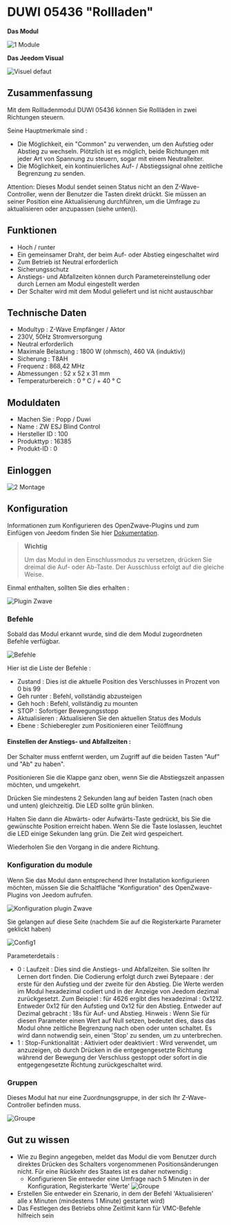 # DUWI 05436 "Rollladen"

 **Das Modul**

![1 Module](images/duwi.05436/1-Module.PNG)

**Das Jeedom Visual**

![Visuel defaut](images/duwi.05436/Visuel_defaut.PNG)

## Zusammenfassung 

Mit dem Rollladenmodul DUWI 05436 können Sie Rollläden in zwei Richtungen steuern.

Seine Hauptmerkmale sind :

-   Die Möglichkeit, ein "Common" zu verwenden, um den Aufstieg oder Abstieg zu wechseln. Plötzlich ist es möglich, beide Richtungen mit jeder Art von Spannung zu steuern, sogar mit einem Neutralleiter.
-   Die Möglichkeit, ein kontinuierliches Auf- / Abstiegssignal ohne zeitliche Begrenzung zu senden.

Attention: Dieses Modul sendet seinen Status nicht an den Z-Wave-Controller, wenn der Benutzer die Tasten direkt drückt. Sie müssen an seiner Position eine Aktualisierung durchführen, um die Umfrage zu aktualisieren oder anzupassen (siehe unten)).

## Funktionen

-   Hoch / runter
-   Ein gemeinsamer Draht, der beim Auf- oder Abstieg eingeschaltet wird
-   Zum Betrieb ist Neutral erforderlich
-   Sicherungsschutz
-   Anstiegs- und Abfallzeiten können durch Parametereinstellung oder durch Lernen am Modul eingestellt werden
-   Der Schalter wird mit dem Modul geliefert und ist nicht austauschbar

## Technische Daten

-   Modultyp : Z-Wave Empfänger / Aktor
-   230V, 50Hz Stromversorgung
-   Neutral erforderlich
-   Maximale Belastung : 1800 W (ohmsch), 460 VA (induktiv))
-   Sicherung : T8AH
-   Frequenz : 868,42 MHz
-   Abmessungen : 52 x 52 x 31 mm
-   Temperaturbereich : 0 ° C / + 40 ° C

## Moduldaten

-   Machen Sie : Popp / Duwi
-   Name : ZW ESJ Blind Control
-   Hersteller ID : 100
-   Produkttyp : 16385
-   Produkt-ID : 0

## Einloggen

![2 Montage](images/duwi.05436/2-Montage.PNG)

## Konfiguration

Informationen zum Konfigurieren des OpenZwave-Plugins und zum Einfügen von Jeedom finden Sie hier [Dokumentation](https://doc.jeedom.com/de_DE/plugins/automation%20protocol/openzwave/).

> **Wichtig**
>
> Um das Modul in den Einschlussmodus zu versetzen, drücken Sie dreimal die Auf- oder Ab-Taste. Der Ausschluss erfolgt auf die gleiche Weise.

Einmal enthalten, sollten Sie dies erhalten :

![Plugin Zwave](images/duwi.05436/3-Inclusion.PNG)

### Befehle

Sobald das Modul erkannt wurde, sind die dem Modul zugeordneten Befehle verfügbar.

![Befehle](images/duwi.05436/4-Commandes.PNG)

Hier ist die Liste der Befehle :

-   Zustand : Dies ist die aktuelle Position des Verschlusses in Prozent von 0 bis 99
-   Geh runter : Befehl, vollständig abzusteigen
-   Geh hoch : Befehl, vollständig zu mounten
-   STOP : Sofortiger Bewegungsstopp
-   Aktualisieren : Aktualisieren Sie den aktuellen Status des Moduls
-   Ebene : Schieberegler zum Positionieren einer Teilöffnung

#### Einstellen der Anstiegs- und Abfallzeiten :

Der Schalter muss entfernt werden, um Zugriff auf die beiden Tasten "Auf" und "Ab" zu haben".

Positionieren Sie die Klappe ganz oben, wenn Sie die Abstiegszeit anpassen möchten, und umgekehrt.

Drücken Sie mindestens 2 Sekunden lang auf beiden Tasten (nach oben und unten) gleichzeitig. Die LED sollte grün blinken.

Halten Sie dann die Abwärts- oder Aufwärts-Taste gedrückt, bis Sie die gewünschte Position erreicht haben. Wenn Sie die Taste loslassen, leuchtet die LED einige Sekunden lang grün. Die Zeit wird gespeichert.

Wiederholen Sie den Vorgang in die andere Richtung.

### Konfiguration du module

Wenn Sie das Modul dann entsprechend Ihrer Installation konfigurieren möchten, müssen Sie die Schaltfläche "Konfiguration" des OpenZwave-Plugins von Jeedom aufrufen.

![Konfiguration plugin Zwave](images/plugin/bouton_configuration.jpg)

Sie gelangen auf diese Seite (nachdem Sie auf die Registerkarte Parameter geklickt haben)

![Config1](images/duwi.05436/5-Paramètres.PNG)

Parameterdetails :

-   0 : Laufzeit :
Dies sind die Anstiegs- und Abfallzeiten. Sie sollten Ihr Lernen dort finden.
Die Codierung erfolgt durch zwei Bytepaare : der erste für den Aufstieg und der zweite für den Abstieg.
Die Werte werden im Modul hexadezimal codiert und in der Anzeige von Jeedom dezimal zurückgesetzt.
Zum Beispiel : für 4626 ergibt dies hexadezimal : 0x1212. Entweder 0x12 für den Aufstieg und 0x12 für den Abstieg. Entweder auf Dezimal gebracht : 18s für Auf- und Abstieg.
Hinweis : Wenn Sie für diesen Parameter einen Wert auf Null setzen, bedeutet dies, dass das Modul ohne zeitliche Begrenzung nach oben oder unten schaltet. Es wird dann notwendig sein, einen 'Stop' zu senden, um zu unterbrechen.
-   1 : Stop-Funktionalität : Aktiviert oder deaktiviert :
Wird verwendet, um anzuzeigen, ob durch Drücken in die entgegengesetzte Richtung während der Bewegung der Verschluss gestoppt oder sofort in die entgegengesetzte Richtung zurückgeschaltet wird.

### Gruppen

Dieses Modul hat nur eine Zuordnungsgruppe, in der sich Ihr Z-Wave-Controller befinden muss.

![Groupe](images/duwi.05436/6-Groupes.PNG)

## Gut zu wissen

-   Wie zu Beginn angegeben, meldet das Modul die vom Benutzer durch direktes Drücken des Schalters vorgenommenen Positionsänderungen nicht. Für eine Rückkehr des Staates ist es daher notwendig :
    - Konfigurieren Sie entweder eine Umfrage nach 5 Minuten in der Konfiguration, Registerkarte 'Werte'
![Groupe](images/duwi.05436/7-Poll.PNG)
  - Erstellen Sie entweder ein Szenario, in dem der Befehl 'Aktualisieren' alle x Minuten (mindestens 1 Minute) gestartet wird)
-   Das Festlegen des Betriebs ohne Zeitlimit kann für VMC-Befehle hilfreich sein
